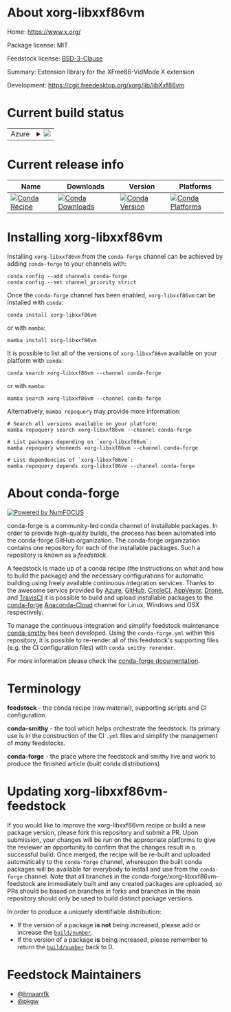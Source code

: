 About xorg-libxxf86vm
=====================

Home: https://www.x.org/

Package license: MIT

Feedstock license: [BSD-3-Clause](https://github.com/conda-forge/xorg-libxxf86vm-feedstock/blob/main/LICENSE.txt)

Summary: Extension library for the XFree86-VidMode X extension

Development: https://cgit.freedesktop.org/xorg/lib/libXxf86vm

Current build status
====================


<table>
    
  <tr>
    <td>Azure</td>
    <td>
      <details>
        <summary>
          <a href="https://dev.azure.com/conda-forge/feedstock-builds/_build/latest?definitionId=18739&branchName=main">
            <img src="https://dev.azure.com/conda-forge/feedstock-builds/_apis/build/status/xorg-libxxf86vm-feedstock?branchName=main">
          </a>
        </summary>
        <table>
          <thead><tr><th>Variant</th><th>Status</th></tr></thead>
          <tbody><tr>
              <td>linux_64</td>
              <td>
                <a href="https://dev.azure.com/conda-forge/feedstock-builds/_build/latest?definitionId=18739&branchName=main">
                  <img src="https://dev.azure.com/conda-forge/feedstock-builds/_apis/build/status/xorg-libxxf86vm-feedstock?branchName=main&jobName=linux&configuration=linux%20linux_64_" alt="variant">
                </a>
              </td>
            </tr><tr>
              <td>osx_64</td>
              <td>
                <a href="https://dev.azure.com/conda-forge/feedstock-builds/_build/latest?definitionId=18739&branchName=main">
                  <img src="https://dev.azure.com/conda-forge/feedstock-builds/_apis/build/status/xorg-libxxf86vm-feedstock?branchName=main&jobName=osx&configuration=osx%20osx_64_" alt="variant">
                </a>
              </td>
            </tr>
          </tbody>
        </table>
      </details>
    </td>
  </tr>
</table>

Current release info
====================

| Name | Downloads | Version | Platforms |
| --- | --- | --- | --- |
| [![Conda Recipe](https://img.shields.io/badge/recipe-xorg--libxxf86vm-green.svg)](https://anaconda.org/conda-forge/xorg-libxxf86vm) | [![Conda Downloads](https://img.shields.io/conda/dn/conda-forge/xorg-libxxf86vm.svg)](https://anaconda.org/conda-forge/xorg-libxxf86vm) | [![Conda Version](https://img.shields.io/conda/vn/conda-forge/xorg-libxxf86vm.svg)](https://anaconda.org/conda-forge/xorg-libxxf86vm) | [![Conda Platforms](https://img.shields.io/conda/pn/conda-forge/xorg-libxxf86vm.svg)](https://anaconda.org/conda-forge/xorg-libxxf86vm) |

Installing xorg-libxxf86vm
==========================

Installing `xorg-libxxf86vm` from the `conda-forge` channel can be achieved by adding `conda-forge` to your channels with:

```
conda config --add channels conda-forge
conda config --set channel_priority strict
```

Once the `conda-forge` channel has been enabled, `xorg-libxxf86vm` can be installed with `conda`:

```
conda install xorg-libxxf86vm
```

or with `mamba`:

```
mamba install xorg-libxxf86vm
```

It is possible to list all of the versions of `xorg-libxxf86vm` available on your platform with `conda`:

```
conda search xorg-libxxf86vm --channel conda-forge
```

or with `mamba`:

```
mamba search xorg-libxxf86vm --channel conda-forge
```

Alternatively, `mamba repoquery` may provide more information:

```
# Search all versions available on your platform:
mamba repoquery search xorg-libxxf86vm --channel conda-forge

# List packages depending on `xorg-libxxf86vm`:
mamba repoquery whoneeds xorg-libxxf86vm --channel conda-forge

# List dependencies of `xorg-libxxf86vm`:
mamba repoquery depends xorg-libxxf86vm --channel conda-forge
```


About conda-forge
=================

[![Powered by
NumFOCUS](https://img.shields.io/badge/powered%20by-NumFOCUS-orange.svg?style=flat&colorA=E1523D&colorB=007D8A)](https://numfocus.org)

conda-forge is a community-led conda channel of installable packages.
In order to provide high-quality builds, the process has been automated into the
conda-forge GitHub organization. The conda-forge organization contains one repository
for each of the installable packages. Such a repository is known as a *feedstock*.

A feedstock is made up of a conda recipe (the instructions on what and how to build
the package) and the necessary configurations for automatic building using freely
available continuous integration services. Thanks to the awesome service provided by
[Azure](https://azure.microsoft.com/en-us/services/devops/), [GitHub](https://github.com/),
[CircleCI](https://circleci.com/), [AppVeyor](https://www.appveyor.com/),
[Drone](https://cloud.drone.io/welcome), and [TravisCI](https://travis-ci.com/)
it is possible to build and upload installable packages to the
[conda-forge](https://anaconda.org/conda-forge) [Anaconda-Cloud](https://anaconda.org/)
channel for Linux, Windows and OSX respectively.

To manage the continuous integration and simplify feedstock maintenance
[conda-smithy](https://github.com/conda-forge/conda-smithy) has been developed.
Using the ``conda-forge.yml`` within this repository, it is possible to re-render all of
this feedstock's supporting files (e.g. the CI configuration files) with ``conda smithy rerender``.

For more information please check the [conda-forge documentation](https://conda-forge.org/docs/).

Terminology
===========

**feedstock** - the conda recipe (raw material), supporting scripts and CI configuration.

**conda-smithy** - the tool which helps orchestrate the feedstock.
                   Its primary use is in the construction of the CI ``.yml`` files
                   and simplify the management of *many* feedstocks.

**conda-forge** - the place where the feedstock and smithy live and work to
                  produce the finished article (built conda distributions)


Updating xorg-libxxf86vm-feedstock
==================================

If you would like to improve the xorg-libxxf86vm recipe or build a new
package version, please fork this repository and submit a PR. Upon submission,
your changes will be run on the appropriate platforms to give the reviewer an
opportunity to confirm that the changes result in a successful build. Once
merged, the recipe will be re-built and uploaded automatically to the
`conda-forge` channel, whereupon the built conda packages will be available for
everybody to install and use from the `conda-forge` channel.
Note that all branches in the conda-forge/xorg-libxxf86vm-feedstock are
immediately built and any created packages are uploaded, so PRs should be based
on branches in forks and branches in the main repository should only be used to
build distinct package versions.

In order to produce a uniquely identifiable distribution:
 * If the version of a package **is not** being increased, please add or increase
   the [``build/number``](https://docs.conda.io/projects/conda-build/en/latest/resources/define-metadata.html#build-number-and-string).
 * If the version of a package **is** being increased, please remember to return
   the [``build/number``](https://docs.conda.io/projects/conda-build/en/latest/resources/define-metadata.html#build-number-and-string)
   back to 0.

Feedstock Maintainers
=====================

* [@hmaarrfk](https://github.com/hmaarrfk/)
* [@pkgw](https://github.com/pkgw/)

